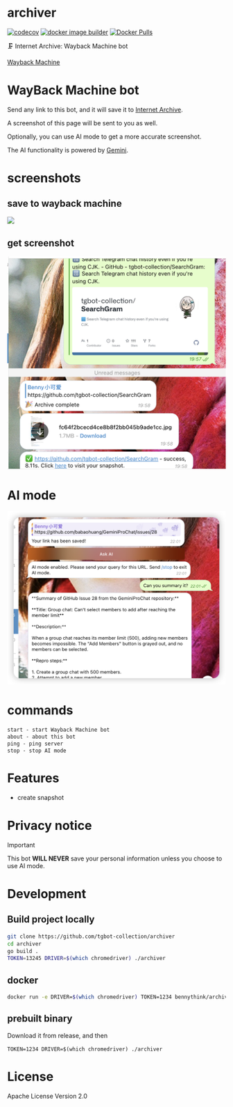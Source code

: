 # archiver

[![codecov](https://codecov.io/gh/tgbot-collection/archiver/branch/master/graph/badge.svg?token=ELEIXK6QAR)](https://codecov.io/gh/tgbot-collection/archiver)
[![docker image builder](https://github.com/tgbot-collection/archiver/actions/workflows/builder.yaml/badge.svg)](https://github.com/tgbot-collection/archiver/actions/workflows/builder.yaml)
[![Docker Pulls](https://img.shields.io/docker/pulls/bennythink/archiver)](https://hub.docker.com/r/bennythink/archiver)

🗜 Internet Archive: Wayback Machine bot

[Wayback Machine](https://t.me/wayback_machine_bot)

# WayBack Machine bot

Send any link to this bot, and it will save it to [Internet Archive](https://archive.org/).

A screenshot of this page will be sent to you as well.

Optionally, you can use AI mode to get a more accurate screenshot.

The AI functionality is powered by [Gemini](https://ai.google.dev/).

# screenshots

## save to wayback machine

![](assets/1.png)

## get screenshot

![](assets/2.png)

# AI mode

![](assets/3.png)

# commands

```
start - start Wayback Machine bot
about - about this bot
ping - ping server
stop - stop AI mode
```

# Features

* create snapshot

# Privacy notice

> [!IMPORTANT]
> This bot **WILL NEVER** save your personal information unless you choose to use AI mode.

# Development

## Build project locally

```bash
git clone https://github.com/tgbot-collection/archiver
cd archiver
go build .
TOKEN=13245 DRIVER=$(which chromedriver) ./archiver
```

## docker

```bash
docker run -e DRIVER=$(which chromedriver) TOKEN=1234 bennythink/archiver
```

## prebuilt binary

Download it from release, and then

```shell
TOKEN=1234 DRIVER=$(which chromedriver) ./archiver
```

# License

Apache License
Version 2.0
